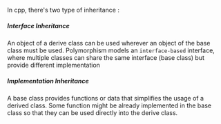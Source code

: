 In cpp, there's two type of inheritance :

##### Interface Inheritance
An object of a derive class can be used wherever an object of the base class must be used. Polymorphism models an `interface-based` interface, where multiple classes can share the same interface (base class) but provide different implementation

##### Implementation Inheritance
A base class provides functions or data that simplifies the usage of a derived class. Some function might be already implemented in the base class so that they can be used directly into the derive class.